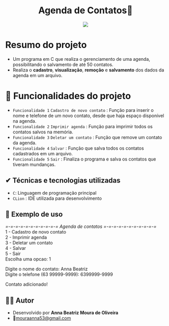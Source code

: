 <h1 align="center"> Agenda de Contatos📓</h1> 
<p align="center">
   <img src="http://img.shields.io/static/v1?label=STATUS&message=CONCLUIDO&color=GREEN&style=for-the-badge"/>
</p>

# Resumo do projeto
- Um programa em C que realiza o gerenciamento de uma agenda, possibilitando o salvamento de até 50 contatos.<br>
- Realiza o **cadastro**, **visualização**, **remoção** e **salvamento** dos dados da agenda em um arquivo.


# :hammer: Funcionalidades do projeto
- `Funcionalidade 1` `Cadastro de novo contato` : Função para inserir o nome e telefone de um novo contato, desde que haja espaço disponível na agenda.
- `Funcionalidade 2` `Imprimir agenda` : Função para imprimir todos os contatos salvos na memória.
- `Funcionalidade 3` `Deletar um contato` : Função que remove um contato da agenda.
- `Funcionalidade 4` `Salvar` : Função que salva todos os contatos cadastrados em um arquivo.
- `Funcionalidade 5` `Sair` : Finaliza o programa e salva os contatos que tiveram mundanças.
    
## ✔ Técnicas e tecnologias utilizadas
- `C`: Linguagem de programação principal
- `CLion` : IDE utilizada para desenvolvimento

  
## 📝 Exemplo de uso
*=-=-=-=-=-=-=-=-=-=-= Agenda de contatos =-=-=-=-=-=-=-=-=-=-=<br>*
1 - Cadastro de novo contato<br>
2 - Imprimir agenda<br>
3 - Deletar um contato<br>
4 - Salvar<br>
5 - Sair<br>
Escolha uma opcao: 1<br>

Digite o nome do contato: Anna Beatriz<br>
Digite o telefone (63 99999-9999): 6399999-9999<br>

Contato adicionado!
## 👨‍💻 Autor

- Desenvolvido por **Anna Beatriz Moura de Oliveira**
- 📧mouraanna53@gmail.com 

